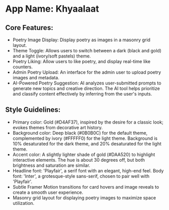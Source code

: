 # **App Name**: Khyaalaat

## Core Features:

- Poetry Image Display: Display poetry as images in a masonry grid layout.
- Theme Toggle: Allows users to switch between a dark (black and gold) and a light (ivory/soft pastels) theme.
- Poetry Liking: Allow users to like poetry, and display real-time like counters.
- Admin Poetry Upload: An interface for the admin user to upload poetry images and metadata.
- AI-Powered Poetry Suggestion: AI analyzes user-submitted prompts to generate new topics and creative direction. The AI tool helps prioritize and classify content effectively by inferring from the user's inputs.

## Style Guidelines:

- Primary color: Gold (#D4AF37), inspired by the desire for a classic look; evokes themes from decorative art history.
- Background color: Deep black (#0B0B0C) for the default theme, complemented by ivory (#FFFFF0) for the light theme. Background is 10% desaturated for the dark theme, and 20% desaturated for the light theme.
- Accent color: A slightly lighter shade of gold (#DAA520) to highlight interactive elements. The hue is about 30 degrees off, but both brightness and saturation are similar.
- Headline font: 'Playfair', a serif font with an elegant, high-end feel. Body font: 'Inter', a grotesque-style sans-serif, chosen to pair well with 'Playfair'.
- Subtle Framer Motion transitions for card hovers and image reveals to create a smooth user experience.
- Masonry grid layout for displaying poetry images to maximize space utilization.